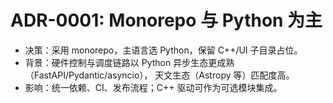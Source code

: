 # ADR-0001: Monorepo 与 Python 为主

- 决策：采用 monorepo，主语言选 Python，保留 C++/UI 子目录占位。
- 背景：硬件控制与调度链路以 Python 异步生态更成熟（FastAPI/Pydantic/asyncio），
  天文生态（Astropy 等）匹配度高。
- 影响：统一依赖、CI、发布流程；C++ 驱动可作为可选模块集成。
